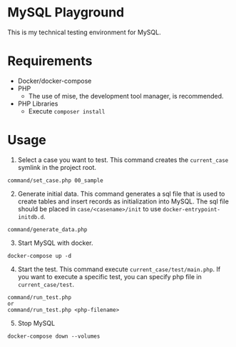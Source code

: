 # MySQL Playground
This is my technical testing environment for MySQL. 

# Requirements

- Docker/docker-compose
- PHP
  - The use of mise, the development tool manager, is recommended.
- PHP Libraries
  - Execute `composer install`

# Usage
1. Select a case you want to test. This command creates the  `current_case` symlink in the project root.
```
command/set_case.php 00_sample
```
2. Generate initial data. This command generates a sql file that is used to create tables and insert records as initialization into MySQL. The sql file should be placed in `case/<casename>/init` to use `docker-entrypoint-initdb.d`.
```
command/generate_data.php
```
3. Start MySQL with docker.
```
docker-compose up -d
```
4. Start the test. This command execute `current_case/test/main.php`. If you want to execute a specific test, you can specify php file in `current_case/test`.
```
command/run_test.php
or
command/run_test.php <php-filename>
```
5. Stop MySQL
```
docker-compose down --volumes
```